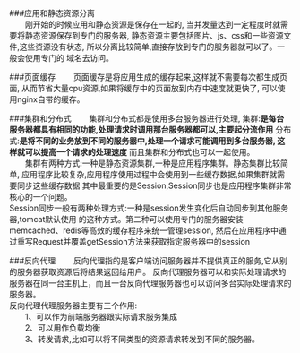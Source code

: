 ###应用和静态资源分离  
 &emsp;&emsp;刚开始的时候应用和静态资源是保存在一起的,
 当并发量达到一定程度时就需要将静态资源保存到专门的服务器,
 静态资源主要包括图片、js、css和一些资源文件,这些资源没有状态,
 所以分离比较简单,直接存放到专门的服务器就可以了。一般会使用专门的
 域名去访问。
 <!--![应用和静态资源分离架构图](../img/应用和静态资源分离架构图.jpg)-->
 
 ###页面缓存
 &emsp;&emsp;页面缓存是将应用生成的缓存起来,这样就不需要每次都生成页面,
 从而节省大量cpu资源,如果将缓存中的页面放到内存中速度就更快了,
 可以使用nginx自带的缓存。
 
 ###集群和分布式
  &emsp;&emsp;集群和分布式都是使用多台服务器进行处理,
  集群:**是每台服务器都具有相同的功能,处理请求时调用那台服务器都可以,主要起分流作用**
  分布式:**是将不同的业务放到不同的服务器中,处理一个请求可能调用到多台服务器,
  这样就可以提高一个请求的处理速度**
  而且集群和分布式也可以一起使用。  
   &emsp;&emsp;集群有两种方式:一种是静态资源集群,一种是应用程序集群。静态集群比较简单,
  应用程序比较复杂,应用程序使用过程中会使用到一些缓存数据,如果集群就需要同步这些缓存数据
  其中最重要的是Session,Session同步也是应用程序集群非常核心的一个问题。  
  Session同步一般有两种处理方式:一种是session发生变化后自动同步到其他服务器,tomcat默认使用
  的这种方式。第二种可以使用专门的服务器安装memcached、redis等高效的缓存程序来统一管理session,
  然后在应用程序中通过重写Request并覆盖getSession方法来获取指定服务器中的session
  <!--![应用程序分布式集群架构图](../img/应用程序分布式集群架构图.jpg)-->
  
  ###反向代理
   &emsp;&emsp;反向代理指的是客户端访问服务器并不提供真正的服务,它从别的服务器获取资源后将结果返回给用户。
   反向代理服务器可以和实际处理请求的服务器在同一台主机上，而且一台反向代理服务器也可以访问多台实际处理请求的服务器。  
   反向代理代理服务器主要有三个作用:  
    &emsp;&emsp;1、可以作为前端服务器跟实际请求服务集成  
    &emsp;&emsp;2、可以用作负载均衡  
    &emsp;&emsp;3、转发请求,比如可以将不同类型的资源请求转发到不同的服务器。
       
   
  